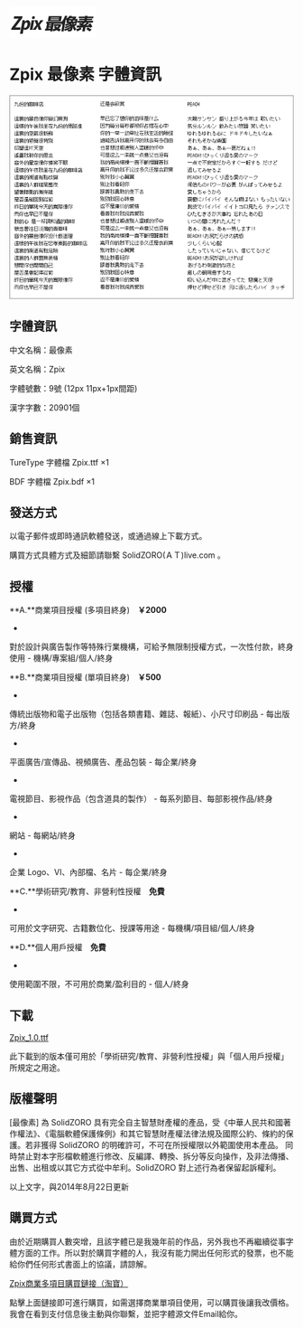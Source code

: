 
![zpix review](./assets/img/logo_zpix.png)


Zpix 最像素 字體資訊
========

![zpix review](./assets/img/Zpix_1.0_review.gif)

字體資訊
--------

中文名稱：最像素

英文名稱：Zpix

字體號數：9號 (12px 11px+1px間距)

漢字字數：20901個

銷售資訊
--------

TureType 字體檔 Zpix.ttf ×1

BDF 字體檔 Zpix.bdf ×1


發送方式
--------

以電子郵件或即時通訊軟體發送，或通過線上下載方式。

購買方式具體方式及細節請聯繫 SolidZORO(ＡＴ)live.com 。



授權
--------

**A.**商業項目授權 (多項目終身)　**￥2000**

*
對於設計與廣告製作等特殊行業機構，可給予無限制授權方式，一次性付款，終身使用 - 機構/專案組/個人/終身

**B.**商業項目授權 (單項目終身)　**￥500**

*
傳統出版物和電子出版物（包括各類書籍、雜誌、報紙）、小尺寸印刷品 - 每出版方/終身

*
平面廣告/宣傳品、視頻廣告、產品包裝 - 每企業/終身

*
電視節目、影視作品（包含道具的製作） - 每系列節目、每部影視作品/終身

*
網站 - 每網站/終身

*
企業 Logo、VI、內部檔、名片 - 每企業/終身

**C.**學術研究/教育、非營利性授權　**免費**

*
可用於文字研究、古籍數位化、授課等用途 - 每機構/項目組/個人/終身

**D.**個人用戶授權　**免費**

*
使用範圍不限，不可用於商業/盈利目的 - 個人/終身



下載
--------

[Zpix_1.0.ttf](https://github.com/SolidZORO/zpix-pixel-font/raw/master/dist/Zpix_1.0.ttf)

此下載到的版本僅可用於「學術研究/教育、非營利性授權」與「個人用戶授權」所規定之用途。

版權聲明
--------

[最像素] 為 SolidZORO 具有完全自主智慧財產權的產品，受《中華人民共和國著作權法》、《電腦軟體保護條例》和其它智慧財產權法律法規及國際公約、條約的保護。若非獲得
SolidZORO 的明確許可，不可在所授權限以外範圍使用本產品。 同時禁止對本字形檔軟體進行修改、反編譯、轉換、拆分等反向操作，及非法傳播、出售、出租或以其它方式從中牟利。SolidZORO
對上述行為者保留起訴權利。

以上文字，與2014年8月22日更新



購買方式
--------

由於近期購買人數突增，且該字體已是我幾年前的作品，另外我也不再繼續從事字體方面的工作。所以對於購買字體的人，我沒有能力開出任何形式的發票，也不能給你們任何形式書面上的協議，請諒解。

[Zpix商業多項目購買鏈接（淘寶）](http://2.taobao.com/item.htm?id=40747303491)

點擊上面鏈接即可進行購買，如需選擇商業單項目使用，可以購買後讓我改價格。我會在看到支付信息後主動與你聯繫，並把字體源文件Email給你。

